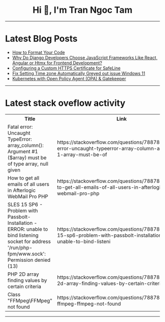 <h1 align="center">Hi 👋, I'm Tran Ngoc Tam</h1>

---

# Latest Blog Posts 
<!-- BLOG-POST-LIST:START -->
- [How to Format Your Code](https://dev.to/thekarlesi/how-to-format-your-code-4j1g)
- [Why Do Django Developers Choose JavaScript Frameworks Like React, Angular or Htmx for Frontend Development?](https://dev.to/hasanalbanna/why-do-django-developers-choose-javascript-frameworks-like-react-angular-or-htmx-for-frontend-development-4n4c)
- [Configuring a Custom HTTPS Certificate for SafeLine](https://dev.to/sherbertill6/configuring-a-custom-https-certificate-for-safeline-5db2)
- [Fix Setting Time zone Automatically Greyed out issue Windows 11](https://dev.to/winsides/fix-setting-time-zone-automatically-greyed-out-issue-windows-11-378m)
- [Kubernetes with Open Policy Agent &lpar;OPA&rpar; &amp; Gatekeeper](https://dev.to/spacelift/kubernetes-with-open-policy-agent-opa-gatekeeper-5f1k)
<!-- BLOG-POST-LIST:END -->

---

# Latest stack oveflow activity
<table>
  <tr><th>Title</th><th>Link</th></tr>
  <!-- STACKOVERFLOW:START --><tr><td>Fatal error: Uncaught TypeError: array_column&lpar;&rpar;: Argument #1 &lpar;$array&rpar; must be of type array, null given</td><td>https://stackoverflow.com/questions/78878640/fatal-error-uncaught-typeerror-array-column-argument-1-array-must-be-of</td></tr><tr><td>How to get all emails of all users in Afterlogic WebMail Pro PHP</td><td>https://stackoverflow.com/questions/78878584/how-to-get-all-emails-of-all-users-in-afterlogic-webmail-pro-php</td></tr><tr><td>SLES 15 SP6 - Problem with Passbolt-Installation - ERROR: unable to bind listening socket for address &#39;/run/php-fpm/www.sock&#39;: Permission denied &lpar;13&rpar;</td><td>https://stackoverflow.com/questions/78878393/sles-15-sp6-problem-with-passbolt-installation-error-unable-to-bind-listeni</td></tr><tr><td>PHP 2D array finding values by certain criteria</td><td>https://stackoverflow.com/questions/78878387/php-2d-array-finding-values-by-certain-criteria</td></tr><tr><td>Class &quot;FFMpeg\FFMpeg&quot; not found</td><td>https://stackoverflow.com/questions/78878196/class-ffmpeg-ffmpeg-not-found</td></tr><!-- STACKOVERFLOW:END -->
</table>

---


